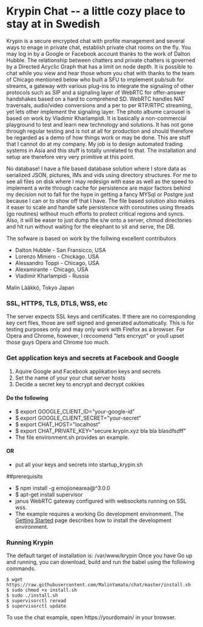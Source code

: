 # Krypin Chat -- a little cozy place to stay at in Swedish 
Krypin is a secure encrypted chat with profile management and several ways to enage in private chat, establish private chat rooms on the fly.
You may log in by a Google or Facebook account thanks to the work of Dalton Hubble. The relationship between chatters and private chatters 
is governed by a Directed Acyclic Graph that has a limit on node depth. It is possible to chat while you view and hear those whom you chat with
thanks to the team of Chicago mentioned below who built a SFU to implement pub/sub for streams, a gateway with various plug-ins to integrate the 
signaling of other protocols such as SIP and a signaling layer of WebRTC for offer-answer handshakes based on a hard to comprehend SD. WebRTC 
handles NAT traversals, audio/video conversions and a per to per RTP/RTPC streaming, yet lets other implement the signaling layer. The photo albume 
carousel is based on work by Vladimir Kharlampidi.
It is basically a non-commercial playground to test and learn new technology and solutions. It has not gone through regular testing and is not at all for 
production and should therefore be regarded as a demo of how things work or may be done. This are stuff that I cannot do at my company. My job is to design 
automated trading systems in Asia and this stuff is totally unrelated to that. The installation and setup are therefore very very primitive at this point.
 
No database! I have a file based database solution where I store data as serialized JSON, pictures, IMs and vids using directory structures. For me to see 
 all files on disk where I may redesign with ease as well as the speed to implement a write through cache for persistence are major factors behind
  my decision not to fall for the hype in getting a fancy MYSql or Postgre just because I can or to show off that I have. The file based solution 
  also makes it easer to scale and handle safe persistence with coroutines using threads (go routines) without much efforts to protect critical 
  regions and syncs. Also, it will be easer to just dump the s/w onto a server, chmod directories and hit run without waiting for the elephant to sit and serve, 
  the DB. 

The sofware is based on work by the follwing excellent contributors 
   - Dalton Hubble  - San Fransicco, USA
   - Lorenzo Miniero  - Chickago. USA   
   - Alessandro Toppi - Chicago, USA
   - Alexamirante  -    Chicago, USA
   - Vladimir Kharlampidi - Russia
   
   Malin Lääkkö, Tokyo Japan

### SSL, HTTPS, TLS, DTLS, WSS, etc 
The server expects SSL keys and certificates. If there are no corresponding key cert files, those are self signed and generated automatically. 
This is for testing purposes only and may only work with Firefox as a browser. For Opera and Chrome, however,  I recoomend "lets encrypt" or 
youll upset those guys Opera and Chrome too much. 

### Get application keys and secrets at Facebook and Google 
1. Aquire Google and Facebook applikation keys and secrets <br>
2. Set the name of your your chat server hosts <br>
3. Decide a secret key to encrypt and decrypt cokkies <br>
#### Do the following 
- $  export GOOGLE_CLIENT_ID="your-google-id" <br>
- $  export GOOGLE_CLIENT_SECRET="your-secret"
- $  export CHAT_HOST="localhost"
- $  export CHAT_PRIVATE_KEY="secure.krypin.xyz bla bla blasdfsdff"
- The file environment.sh provides an example. 
#### OR 
- put all your keys and secrets into startup_krypin.sh




##prerequisits 
- $ npm install -g emojionearea@^3.0.0
- $ apt-get install supervisor
- janus WebRTC gateway configured with websockets running on SSL wss. 
- The example requires a working Go development environment. The [Getting
Started](http://golang.org/doc/install) page describes how to install the
development environment.

### Running Krypin

The default target of installation is: /var/www/krypin
Once you have Go up and running, you can download, build and run the babel
using the following commands.


    $ wget https://raw.githubusercontent.com/MalinYamato/chat/master/install.sh
    $ sudo chmod +x install.sh
    $ sudo ./install.sh
    $ supervisorctl reread
    $ supervisorctl update

To use the chat example, open https://yourdomain/ in your browser. <br>


